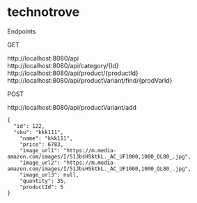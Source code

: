 # technotrove

Endpoints

GET

http://localhost:8080/api <br>
http://localhost:8080/api/category/{Id} <br>
http://localhost:8080/api/product/{productId} <br>
http://localhost:8080/api/productVariant/find/{prodVarId} <br>

POST

http://localhost:8080/api/productVariant/add <br>

```
{
  "id": 122,
  "sku": "kkk111",
    "name": "kkk111",
    "price": 6783,
    "image_url1": "https://m.media-amazon.com/images/I/51JbsHSktkL._AC_UF1000,1000_QL80_.jpg",
    "image_url2": "https://m.media-amazon.com/images/I/51JbsHSktkL._AC_UF1000,1000_QL80_.jpg",
    "image_url3": null,
    "quantity": 35,
    "productId": 5
}
```

